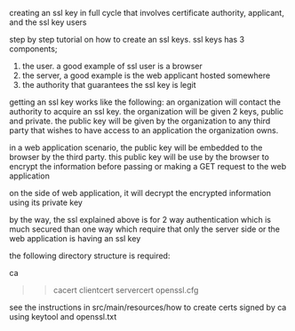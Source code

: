 
creating an ssl key in full cycle that involves certificate authority, applicant, and the ssl key users 


step by step tutorial on how to create an ssl keys.
ssl keys has 3 components; 
1) the user. a good example of ssl user is a browser
2) the server, a good example is the web applicant hosted somewhere
3) the authority that guarantees the ssl key is legit

getting an ssl key works like the following:
an organization will contact the authority to acquire an ssl key. the organization will be given 2 keys,
public and private. the public key will be given by the organization to any third party that wishes to
have access to an application the organization owns.

in a web application scenario, the public key will be embedded to the browser by the third party. this public key
will be use by the browser to encrypt the information before passing or making a GET request to the web application

on the side of web application, it will decrypt the encrypted information using its private key

by the way, the ssl explained above is for 2 way authentication which is much secured than one way
which require that only the server side or the web application is having an ssl key


the following directory structure is required:

ca
>>cacert
>>clientcert
>>servercert
>>openssl.cfg

see the instructions in src/main/resources/how to create certs signed by ca using keytool and openssl.txt
